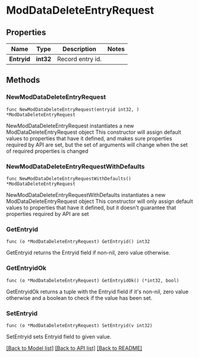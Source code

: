 # ModDataDeleteEntryRequest

## Properties

Name | Type | Description | Notes
------------ | ------------- | ------------- | -------------
**Entryid** | **int32** | Record entry id. | 

## Methods

### NewModDataDeleteEntryRequest

`func NewModDataDeleteEntryRequest(entryid int32, ) *ModDataDeleteEntryRequest`

NewModDataDeleteEntryRequest instantiates a new ModDataDeleteEntryRequest object
This constructor will assign default values to properties that have it defined,
and makes sure properties required by API are set, but the set of arguments
will change when the set of required properties is changed

### NewModDataDeleteEntryRequestWithDefaults

`func NewModDataDeleteEntryRequestWithDefaults() *ModDataDeleteEntryRequest`

NewModDataDeleteEntryRequestWithDefaults instantiates a new ModDataDeleteEntryRequest object
This constructor will only assign default values to properties that have it defined,
but it doesn't guarantee that properties required by API are set

### GetEntryid

`func (o *ModDataDeleteEntryRequest) GetEntryid() int32`

GetEntryid returns the Entryid field if non-nil, zero value otherwise.

### GetEntryidOk

`func (o *ModDataDeleteEntryRequest) GetEntryidOk() (*int32, bool)`

GetEntryidOk returns a tuple with the Entryid field if it's non-nil, zero value otherwise
and a boolean to check if the value has been set.

### SetEntryid

`func (o *ModDataDeleteEntryRequest) SetEntryid(v int32)`

SetEntryid sets Entryid field to given value.



[[Back to Model list]](../README.md#documentation-for-models) [[Back to API list]](../README.md#documentation-for-api-endpoints) [[Back to README]](../README.md)


